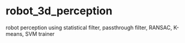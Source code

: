 # robot_3d_perception
robot perception using statistical filter, passthrough filter, RANSAC, K-means, SVM trainer
